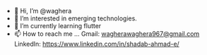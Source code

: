 - 👋 Hi, I’m @waghera
- 👀 I’m interested in emerging technologies.
- 🌱 I’m currently learning flutter
- 📫 How to reach me ...
  Gmail: wagherawaghera967@gmail.com
  LinkedIn: https://www.linkedin.com/in/shadab-ahmad-e/

<!---
waghera/waghera is a ✨ special ✨ repository because its `README.md` (this file) appears on your GitHub profile.
You can click the Preview link to take a look at your changes.
--->
